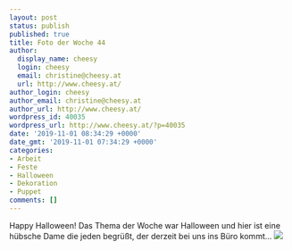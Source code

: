 ```yaml
---
layout: post
status: publish
published: true
title: Foto der Woche 44
author:
  display_name: cheesy
  login: cheesy
  email: christine@cheesy.at
  url: http://www.cheesy.at/
author_login: cheesy
author_email: christine@cheesy.at
author_url: http://www.cheesy.at/
wordpress_id: 40035
wordpress_url: http://www.cheesy.at/?p=40035
date: '2019-11-01 08:34:29 +0000'
date_gmt: '2019-11-01 07:34:29 +0000'
categories:
- Arbeit
- Feste
- Halloween
- Dekoration
- Puppet
comments: []
---
```

Happy Halloween! Das Thema der Woche war Halloween und hier ist eine hübsche Dame die jeden begrüßt, der derzeit bei uns ins Büro kommt...
[![](http://www.cheesy.at/wp-content/uploads/44-52-Halloween-spooky-scary.jpg)](http://www.cheesy.at/fotos/spiele/projekt365-und-andere-projekte/project-52-wochen-in-2019/)
